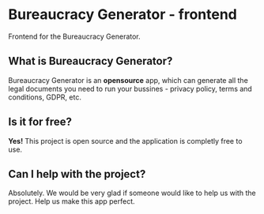 # Bureaucracy Generator - frontend
Frontend for the Bureaucracy Generator.
## What is Bureaucracy Generator?
Bureaucracy Generator is an **opensource** app, which can generate all the legal documents you need to run your bussines - 
privacy policy, terms and conditions, GDPR, etc.
## Is it for free?
**Yes!** This project is open source and the application is completly free to use. 
## Can I help with the project?
Absolutely. We would be very glad if someone would like to help us with the project. Help us make this app perfect.
